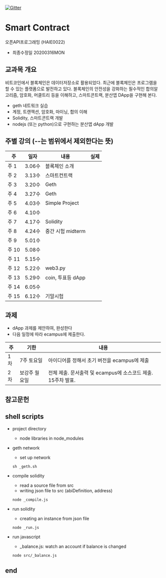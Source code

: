 [![Gitter](https://badges.gitter.im/smu405e/community.svg)](https://gitter.im/smu405e/community?utm_source=badge&utm_medium=badge&utm_campaign=pr-badge)

# Smart Contract
오픈API프로그래밍 (HAIE0022)  

 
* 최종수정일 20200316MON

## 교과목 개요
비트코인에서 블록체인은 데이터저장소로 활용되었다. 최근에 블록체인은 프로그램을 할 수 있는 플랫폼으로 발전하고 있다. 블록체인의 안전성을 강화하는 필수적인
합의알고리즘, 암호화, 머클트리 등을 이해하고, 스마트콘트랙, 분산앱 DApp을 구현해 본다.
- geth 네트워크 실습
- 계정, 트랜잭션, 암호화, 마이닝, 합의 이해
- Solidity, 스마트콘트랙 개발
- nodejs (또는 python)으로 구현하는 분산앱 dApp 개발

## 주별 강의 (--는 범위에서 제외한다는 뜻)

주 | 일자 | 내용 | 실제
-----|-----|-----|-----
주 1 |  3.06수 | 블록체인 소개
주 2 |  3.13수 | 스마트컨트랙
주 3 |  3.20수 | Geth
주 4 |  3.27수 | Geth
주 5 |  4.03수 | Simple Project
주 6 |  4.10수 |
주 7 |  4.17수 | Solidity
주 8 |  4.24수 | 중간 시험 midterm 
주 9 |  5.01수 |
주 10 |  5.08수 |
주 11 |  5.15수 |
주 12 |  5.22수 | web3.py
주 13 |  5.29수 | coin, 투표등 dApp
주 14 |  6.05수 |
주 15 |  6.12수 | 기말시험


## 과제
* dApp 과제를 제안하여, 완성한다
* 다음 일정에 따라 ecampus에 제출한다.

주 | 기한 | 내용
-----|-----|-----
1차 | 7주 토요일 | 아이디어를 정해서 초기 버전을 ecampus에 제출
2차 | 보강주 월요일 | 전체 제출. 문서출력 및 ecampus에 소스코드 제출. 15주차 발표.

## 참고문헌


## shell scripts

* project directory
    * node libraries in node_modules

* geth network
    * set up network
    ```
    sh _geth.sh
    ```

* compile solidity
    * read a source file from src
    * writing json file to src (abiDefinition, address)
    ```
    node _compile.js
    ```

* run solidity
    * creating an instance from json file
    ```
    node _run.js
    ```
* run javascript
    * _balance.js: watch an account if balance is changed

    ```
    node src/_balance.js
    ```

## end

